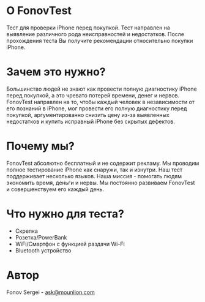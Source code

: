 # О FonovTest
Тест для проверки iPhone перед покупкой. Тест направлен на выявление различного рода неисправностей и недостатков. После прохождения теста Вы получите рекомендации относительно покупки iPhone.

# Зачем это нужно?
Большинство людей не знают как провести полную диагностику iPhone перед покупкой, а это чревато потерей времени, денег и нервов. FonovTest направлен на то, чтобы каждый человек в независимости от его познаний в iPhone, мог провести его полную диагностику перед покупкой, аргументированно снизить цену из-за выявленных недостатков и купить исправный iPhone без скрытых дефектов.

# Почему мы?
FonovTest абсолютно бесплатный и не содержит рекламу. Мы проводим полное тестирование iPhone как снаружи, так и изнутри. Наш тест поддерживает несколько языков. Наша миссия - помогать людям экономить время, деньги и нервы. Мы постоянно развиваем FonovTest и совершенствуем его каждый день.

# Что нужно для теста?
* Скрепка
* Розетка/PowerBank
* WiFi/Смартфон с функцией раздачи Wi-Fi
* Bluetooth устройство

# Автор
Fonov Sergei - [ask@mounlion.com](mailto:ask@mounlion.com)

